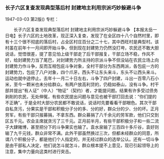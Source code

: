 ### 长子六区复查发现典型落后村  封建地主利用宗派巧妙躲避斗争

1947-03-03
第2版()
专栏：

　　长子六区复查发现典型落后村
    封建地主利用宗派巧妙躲避斗争
    【本报太岳一日电】长子六区的土地改革，现正深入复查，发现了在全区四十八个自然村里，即有十三个很不彻底的落后村，占全区村庄百分之二十七，其中西旺村是典型村。该村虽在前年十一月间即开始斗争，但到现在封建势力仍然没打垮，农民还不敢大胆说话，觉悟很差，提了意见怕上级干部走了后干部报复，干部立场不稳，作风不好，给封建势力当了尾巴，对封建势力所主持的宗派斗争不但没站在农民立场上向封建势力作斗争，反而互相包庇斗争对象，全村干部分为东西两派，各包庇一方的封建势力，包庇了八户对象，四个爪牙。西头不让东头来斗，东头不让西头来斗。运动也就中途停止。去年十一月二十日左右，斗争了四户封建，斗出一百零八石小米，至今一颗米也未分给群众。有两户放高利贷的，仍稳如泰山，没有斗争。村干部并提出“有人证”（中人）“物证”（契约）者，才能提问题。结果有许多受过债务剥削的农民，无处伸冤，有些农民提出问题与意见也被干部打回去说：“你们提的不正确”，于是全村大部分农民都不敢说话，说话时先要看看干部眼色。其次干部自私贪污，分果实是干部和积极分子分的多、分的好，群众分的少、分的坏。正月劳军，有些干部只报募捐，不拿东西。群众募捐了八千余元的劳军款，他们只交到区五千元。农会主席就贪污了三千元。正月前半月，有些干部积极分子和一些二流子大肆赌博，甚至把分下的斗争果实也输了。袁水泉输了三百四十多斤谷，袁好则输了九千元钱，群众非常不满。此外干部虽然换过三次，但都未经群众的同意，所谓八个积极分子，都是他们个人指定的，并无经过群众的选举公认。还有一切斗争是由干部私人决定，他们说怎斗就怎斗，群众根本提不上意见，现已引起领导上的注意，集中力量向这类村进行突击。
